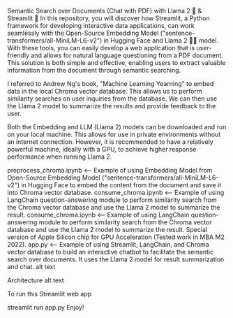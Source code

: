 Semantic Search over Documents (Chat with PDF) with Llama 2 🦙 & Streamlit 🌠
In this repository, you will discover how Streamlit, a Python framework for developing interactive data applications, can work seamlessly with the Open-Source Embedding Model ("sentence-transformers/all-MiniLM-L6-v2") in Hugging Face and Llama 2 🦙🦙 model. With these tools, you can easily develop a web application that is user-friendly and allows for natural language questioning from a PDF document. This solution is both simple and effective, enabling users to extract valuable information from the document through semantic searching.

I referred to Andrew Ng's book, "Machine Learning Yearning" to embed data in the local Chroma vector database. This allows us to perform similarity searches on user inquiries from the database. We can then use the Llama 2 model to summarize the results and provide feedback to the user.

Both the Embedding and LLM (Llama 2) models can be downloaded and run on your local machine. This allows for use in private environments without an internet connection. However, it is recommended to have a relatively powerful machine, ideally with a GPU, to achieve higher response performance when running Llama 2.

preprocess_chroma.ipynb <-- Example of using Embedding Model from Open-Source Embedding Model ("sentence-transformers/all-MiniLM-L6-v2") in Hugging Face to embed the content from the document and save it into Chroma vector database.
consume_chroma.ipynb <-- Example of using LangChain question-answering module to perform similarity search from the Chroma vector database and use the Llama 2 model to summarize the result.
consume_chroma.ipynb <-- Example of using LangChain question-answering module to perform similarity search from the Chroma vector database and use the Llama 2 model to summarize the result. Special version of Apple Silicon chip for GPU Acceleration (Tested work in MBA M2 2022).
app.py <-- Example of using Streamlit, LangChain, and Chroma vector database to build an interactive chatbot to facilitate the semantic search over documents. It uses the Llama 2 model for result summarization and chat.
alt text

Architecture alt text

To run this Streamlit web app

streamlit run app.py
Enjoy!
